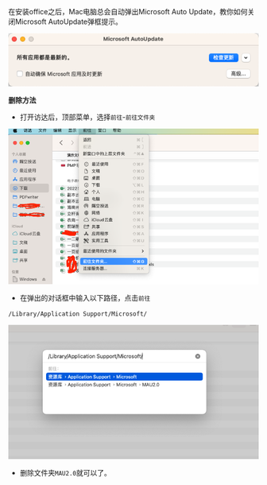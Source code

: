 在安装office之后，Mac电脑总会自动弹出Microsoft Auto Update，教你如何关闭Microsoft AutoUpdate弹框提示。

![image-20230227145643024](https://raw.githubusercontent.com/jincaiw/pic/master/uPic/image-20230227145643024.png)

**删除方法**

- 打开访达后，顶部菜单，选择`前往`-`前往文件夹`

![image-20230227150027925](https://raw.githubusercontent.com/jincaiw/pic/master/uPic/image-20230227150027925.png)



- 在弹出的对话框中输入以下路径，点击`前往`

```bash
/Library/Application Support/Microsoft/
```

![image-20230227150759314](https://raw.githubusercontent.com/jincaiw/pic/master/uPic/image-20230227150759314.png)

- 删除文件夹`MAU2.0`就可以了。